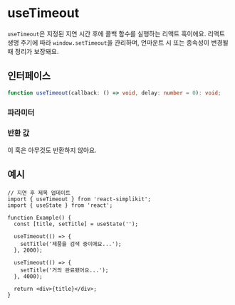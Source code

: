 # useTimeout

`useTimeout`은 지정된 지연 시간 후에 콜백 함수를 실행하는 리액트 훅이에요. 리액트 생명 주기에 따라 `window.setTimeout`을 관리하며, 언마운트 시 또는 종속성이 변경될 때 정리가 보장돼요.

## 인터페이스
```ts
function useTimeout(callback: () => void, delay: number = 0): void;

```

### 파라미터

<Interface
  required
  name="callback"
  type="() => void"
  description="지연 후 실행될 함수예요."
/>

<Interface
  name="delay"
  type="number"
  description="콜백을 실행하기 전에 대기할 시간(밀리초)예요."
/>

### 반환 값

이 훅은 아무것도 반환하지 않아요.

## 예시

```tsx
// 지연 후 제목 업데이트
import { useTimeout } from 'react-simplikit';
import { useState } from 'react';

function Example() {
  const [title, setTitle] = useState('');

  useTimeout(() => {
    setTitle('제품을 검색 중이에요...');
  }, 2000);

  useTimeout(() => {
    setTitle('거의 완료됐어요...');
  }, 4000);

  return <div>{title}</div>;
}
```
  
